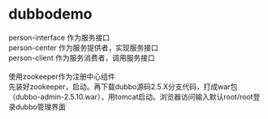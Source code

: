 # dubbodemo
person-interface 作为服务接口<br>
person-center 作为服务提供者，实现服务接口<br>
person-client 作为服务消费者，调用服务接口<br>
<br>
使用zookeeper作为注册中心组件<br>
先装好zookeeper，启动。再下载dubbo源码2.5.X分支代码，打成war包（dubbo-admin-2.5.10.war），用tomcat启动。浏览器访问输入默认root/root登录dubbo管理界面
